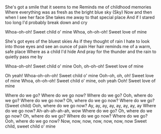 

She's got a smile that it seems to me
Reminds me of childhood memories
Where everything was as fresh as the bright blue sky (Sky)
Now and then when I see her face
She takes me away to that special place
And if I stared too long I'd probably break down and cry

Whoa-oh-oh! Sweet child o' mine
Whoa, oh-oh-oh! Sweet love of mine

She's got eyes of the bluest skies
As if they thought of rain
I hate to look into those eyes and see an ounce of pain
Her hair reminds me of a warm, safe place
Where as a child I'd hide
And pray for the thunder and the rain to quietly pass me by

Whoa-oh-oh! Sweet child o' mine
Ooh, oh-oh-oh! Sweet love of mine

Oh yeah! Whoa-oh-oh-oh! Sweet child o' mine
Ooh-oh, oh, oh! Sweet love of mine
Whoa, oh-oh-oh! Sweet child o' mine, ooh yeah
Ooh! Sweet love of mine

Where do we go?
Where do we go now?
Where do we go?
Ooh, where do we go?
Where do we go now?
Oh, where do we go now?
Where do we go? (Sweet child)
Ooh, where do we go now?
Ay, ay, ay, ay, ay, ay, ay, ay
Where do we go now? Ah-ah-ah-ah-ah, wow
Where do we go?
Oh, where do we go now?
Oh, where do we go?
Where do we go now?
Where do we go?
Ooh, where do we go now?
Now, now, now, now, now, now, now
Sweet child, sweet child o' mine
